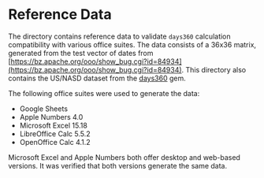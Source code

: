 # Reference Data

The directory contains reference data to validate `days360` calculation compatibility with various office suites. The data consists of a 36x36 matrix, generated from the test vector of dates from [https://bz.apache.org/ooo/show_bug.cgi?id=84934](https://bz.apache.org/ooo/show_bug.cgi?id=84934). This directory also contains the US/NASD dataset from the [days360](https://github.com/tamaloa/days360) gem.

The following office suites were used to generate the data:

* Google Sheets
* Apple Numbers 4.0
* Microsoft Excel 15.18
* LibreOffice Calc 5.5.2
* OpenOffice Calc 4.1.2

Microsoft Excel and Apple Numbers both offer desktop and web-based versions. It was verified that both versions generate the same data.
